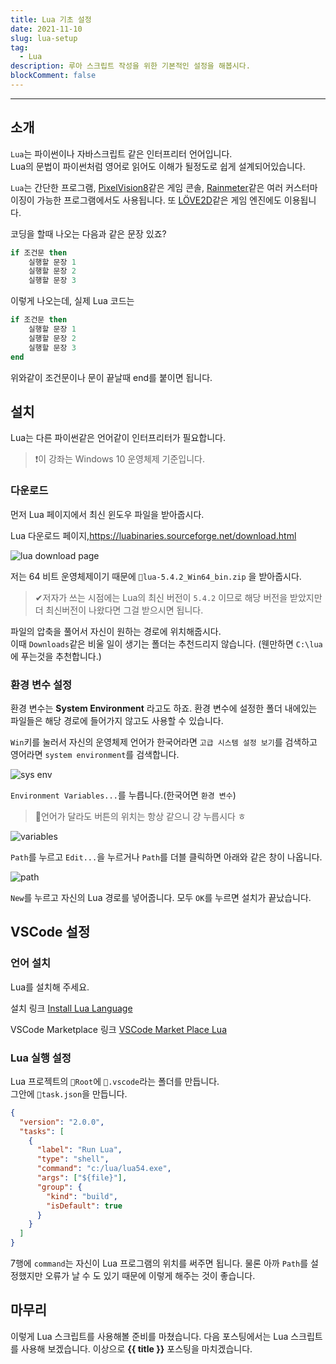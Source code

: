 ```yaml
---
title: Lua 기초 설정
date: 2021-11-10
slug: lua-setup
tag:
  - Lua
description: 루아 스크립트 작성을 위한 기본적인 설정을 해봅시다.
blockComment: false
---
```


---

## 소개

`Lua`는 파이썬이나 자바스크립트 같은 인터프리터 언어입니다.  
Lua의 문법이 파이썬처럼 영어로 읽어도 이해가 될정도로 쉽게 설계되어있습니다.

`Lua`는 간단한 프로그램, [PixelVision8](https://pixelvision8.github.io/Website/)같은 게임 콘솔, [Rainmeter](https://rainmeter.net)같은 여러 커스터마이징이 가능한 프로그램에서도 사용됩니다.
또 [LÖVE2D](https://love2d.org/)같은 게임 엔진에도 이용됩니다.

코딩을 할때 나오는 다음과 같은 문장 있죠?

```lua
if 조건문 then
    실행할 문장 1
    실행할 문장 2
    실행할 문장 3
```

이렇게 나오는데, 실제 Lua 코드는

```lua
if 조건문 then
    실행할 문장 1
    실행할 문장 2
    실행할 문장 3
end
```

위와같이 조건문이나 문이 끝날때 end를 붙이면 됩니다.

## 설치

Lua는 다른 파이썬같은 언어같이 인터프리터가 필요합니다.

> ❗이 강좌는 Windows 10 운영체제 기준입니다.

### 다운로드

먼저 Lua 페이지에서 최신 윈도우 파일을 받아줍시다.

Lua 다운로드 페이지,<https://luabinaries.sourceforge.net/download.html>

![lua download page](https://user-images.githubusercontent.com/83404333/141219514-7332eac9-8b18-422b-9efb-f1396a241a4d.png)

저는 64 비트 운영체제이기 때문에 `🧱lua-5.4.2_Win64_bin.zip` 을 받아줍시다.

> ✔저자가 쓰는 시점에는 Lua의 최신 버전이 `5.4.2` 이므로 해당 버전을 받았지만 더 최신버전이 나왔다면 그걸 받으시면 됩니다.

파일의 압축을 풀어서 자신이 원하는 경로에 위치해줍시다.  
이때 `Downloads`같은 비울 일이 생기는 폴더는 추천드리지 않습니다.
(웬만하면 `C:\lua`에 푸는것을 추천합니다.)

### 환경 변수 설정

환경 변수는 **System Environment** 라고도 하죠.
환경 변수에 설정한 폴더 내에있는 파일들은 해당 경로에 들어가지 않고도 사용할 수 있습니다.

`Win`키를 눌러서 자신의 운영체제 언어가 한국어라면 `고급 시스템 설정 보기`를 검색하고
영어라면 `system environment`를 검색합니다.

![sys env](https://user-images.githubusercontent.com/83404333/141225021-f04d204f-00ba-48c6-8ad9-a3ae4480e0f3.png)

`Environment Variables...`를 누릅니다.(한국어면 `환경 변수`)

> 🎉언어가 달라도 버튼의 위치는 항상 같으니 걍 누릅시다 ㅎ

![variables](https://user-images.githubusercontent.com/83404333/141226578-c0f433ec-1803-48c7-a34c-6c7977eefd48.png)

`Path`를 누르고 `Edit...`을 누르거나 `Path`를 더블 클릭하면 아래와 같은 창이 나옵니다.

![path](https://user-images.githubusercontent.com/83404333/141227425-f9d6b210-cbf0-47ee-a180-37569a2e4f12.png)

`New`를 누르고 자신의 Lua 경로를 넣어줍니다.
모두 `OK`를 누르면 설치가 끝났습니다.

## VSCode 설정

### 언어 설치

Lua를 설치해 주세요.

설치 링크
[Install Lua Language](vscode:extension/keyring.Lua)

VSCode Marketplace 링크
[VSCode Market Place Lua](https://marketplace.visualstudio.com/items?itemName=keyring.Lua)

### Lua 실행 설정

Lua 프로젝트의 `🚀Root`에 `📁.vscode`라는 폴더를 만듭니다.  
그안에 `📝task.json`을 만듭니다.

```json .vscode/task.json
{
  "version": "2.0.0",
  "tasks": [
    {
      "label": "Run Lua",
      "type": "shell",
      "command": "c:/lua/lua54.exe",
      "args": ["${file}"],
      "group": {
        "kind": "build",
        "isDefault": true
      }
    }
  ]
}
```

7행에 `command`는 자신이 Lua 프로그램의 위치를 써주면 됩니다.
물론 아까 `Path`를 설정했지만 오류가 날 수 도 있기 때문에 이렇게 해주는 것이 좋습니다.

## 마무리

이렇게 Lua 스크립트를 사용해볼 준비를 마쳤습니다.
다음 포스팅에서는 Lua 스크립트를 사용해 보겠습니다.
이상으로 **{{ title }}** 포스팅을 마치겠습니다.
